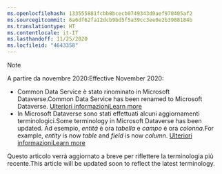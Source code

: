 ```yaml
---
ms.openlocfilehash: 133555881fcbb0bcecb0749343d0aef970405af2
ms.sourcegitcommit: 6a6df62fa12dcb9bd5f5a39cc3ee0e2b3988184b
ms.translationtype: HT
ms.contentlocale: it-IT
ms.lasthandoff: 11/25/2020
ms.locfileid: "4643358"
---
```

> [!NOTE]
> <span data-ttu-id="6e013-101">A partire da novembre 2020:</span><span class="sxs-lookup"><span data-stu-id="6e013-101">Effective November 2020:</span></span>
> - <span data-ttu-id="6e013-102">Common Data Service è stato rinominato in Microsoft Dataverse.</span><span class="sxs-lookup"><span data-stu-id="6e013-102">Common Data Service has been renamed to Microsoft Dataverse.</span></span> [<span data-ttu-id="6e013-103">Ulteriori informazioni</span><span class="sxs-lookup"><span data-stu-id="6e013-103">Learn more</span></span>](https://aka.ms/PAuAppBlog)
> - <span data-ttu-id="6e013-104">In Microsoft Dataverse sono stati effettuati alcuni aggiornamenti terminologici.</span><span class="sxs-lookup"><span data-stu-id="6e013-104">Some terminology in Microsoft Dataverse has been updated.</span></span> <span data-ttu-id="6e013-105">Ad esempio, *entità* è ora *tabella* e *campo* è ora *colonna*.</span><span class="sxs-lookup"><span data-stu-id="6e013-105">For example, *entity* is now *table* and *field* is now *column*.</span></span> [<span data-ttu-id="6e013-106">Ulteriori informazioni</span><span class="sxs-lookup"><span data-stu-id="6e013-106">Learn more</span></span>](https://go.microsoft.com/fwlink/?linkid=2147247)
>
> <span data-ttu-id="6e013-107">Questo articolo verrà aggiornato a breve per riflettere la terminologia più recente.</span><span class="sxs-lookup"><span data-stu-id="6e013-107">This article will be updated soon to reflect the latest terminology.</span></span>
